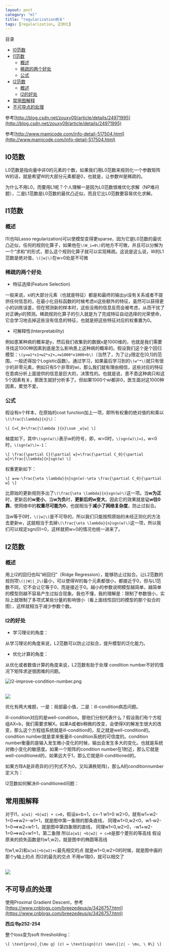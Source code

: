 ```yaml
---
layout: post
category: "ml"
title: "regularization相关"
tags: [regularization, 正则化]
---
```


目录

<!-- TOC -->

- [l0范数](#l0范数)
- [l1范数](#l1范数)
    - [概述](#概述)
    - [稀疏的两个好处](#稀疏的两个好处)
    - [公式](#公式)
- [l2范数](#l2范数)
    - [概述](#概述-1)
    - [l2的好处](#l2的好处)
- [常用图解释](#常用图解释)
- [不可导点的处理](#不可导点的处理)

<!-- /TOC -->

参考[http://blog.csdn.net/zouxy09/article/details/24971995](http://blog.csdn.net/zouxy09/article/details/24971995)

参考[http://www.mamicode.com/info-detail-517504.html](http://www.mamicode.com/info-detail-517504.html)

## l0范数

L0范数是指向量中非0的元素的个数，如果我们用L0范数来规则化一个参数矩阵W的话，就是希望W的大部分元素都是0，也就是，让参数W是稀疏的。

为什么不用L0，而要用L1呢？个人理解一是因为L0范数很难优化求解（NP难问题），二是L1范数是L0范数的最优凸近似，而且它比L0范数要容易优化求解。

## l1范数

### 概述

l1(也叫Lasso regularization)可以使模型变得更sparse，因为它是L0范数的最优凸近似，任何的规则化算子，如果他在`\(W_i=0\)`的地方不可微，并且可以分解为一个“求和”的形式，那么这个规则化算子就可以实现稀疏。这说是这么说，W的L1范数是绝对值，`\(|w|\)`在w=0处是不可微

### 稀疏的两个好处

+ 特征选择(Feature Selection)

一般来说，xi的大部分元素（也就是特征）都是和最终的输出yi没有关系或者不提供任何信息的，在最小化目标函数的时候考虑xi这些额外的特征，虽然可以获得更小的训练误差，但在预测新的样本时，这些没用的信息反而会被考虑，从而干扰了对正确yi的预测。稀疏规则化算子的引入就是为了完成特征自动选择的光荣使命，它会学习地去掉这些没有信息的特征，也就是把这些特征对应的权重置为0。

+ 可解释性(Interpretability)

例如患某种病的概率是y，然后我们收集到的数据x是1000维的，也就是我们需要寻找这1000种因素到底是怎么影响患上这种病的概率的。假设我们这个是个回归模型：`\(y=w1*x1+w2*x2+…+w1000*x1000+b\)`（当然了，为了让y限定在[0,1]的范围，一般还得加个Logistic函数）。通过学习，如果最后学习到的`\(w^*\)`就只有很少的非零元素，例如只有5个非零的wi，那么我们就有理由相信，这些对应的特征在患病分析上面提供的信息是巨大的，决策性的。也就是说，患不患这种病只和这5个因素有关，那医生就好分析多了。但如果1000个wi都非0，医生面对这1000种因素，累觉不爱。

### 公式

假设有n个样本，在原始的cost function加上一项，即所有权重的绝对值的和乘以`\(\frac{\lambda}{n}\)`：

`\[
C=C_0+\frac{\lambda }{n}\sum _w|w|
\]`

梯度如下，其中`\(sgn(w)\)`表示w的符号，即，w>0时，`\(sgn(w)\)=1`，w<0时，`\(sgn(w)\)=-1`：

`\[
\frac{\partial C}{\partial w}=\frac{\partial C_0}{\partial w}+\frac{\lambda}{n}sgn(w)
\]`

权重更新如下：

`\[
w=w-\frac{\eta \lambda}{n}sgn(w)-\eta \frac{\partial C_0}{\partial w}
\]`

比原始的更新规则多出了`\(\frac{\eta \lambda}{n}sgn(w)\)`这一项。当**w为正**时，更新后的**w变小**。当**w为负**时，**更新后的w变大**。因此它的效果就是**让w往0靠**，使网络中的**权重尽可能为0**，也就相当于**减小了网络复杂度**，防止过拟合。

当w等于0时，`\(|w|\)`是不可导的，所以我们只能按照原始的未经正则化的方法去更新w，这就相当于去掉`\(\frac{\eta \lambda}{n}sgn(w)\)`这一项，所以我们可以规定sgn(0)=0，这样就把w=0的情况也统一进来了。

## l2范数

### 概述

用上l2的回归也叫“岭回归”（Ridge Regression），能够防止过拟合。让L2范数的规则项`\(||W||_2\)`最小，可以使得W的每个元素都很小，都接近于0，但与L1范数不同，它不会让它等于0，而是接近于0。越小的参数说明模型越简单，越简单的模型则越不容易产生过拟合现象。我也不懂，我的理解是：限制了参数很小，实际上就限制了多项式某些分量的影响很小（看上面线性回归的模型的那个拟合的图），这样就相当于减少参数个数。

### l2的好处

+ 学习理论的角度：

从学习理论的角度来说，L2范数可以防止过拟合，提升模型的泛化能力。

+ 优化计算的角度：

从优化或者数值计算的角度来说，L2范数有助于处理 condition number不好的情况下矩阵求逆很困难的问题。

![l2-improve-condition-number.png](https://raw.githubusercontent.com/daiwk/dl.ai/master/c2/imgs/l2-improve-condition-number.png)

<html>
<br/>
<img src='../assets/l1l2-pictures.png' style='max-height: 300px'/>
<br/>
</html>


优化有两大难题，一是：局部最小值，二是：ill-condition病态问题。

ill-condition对应的是well-condition。那他们分别代表什么？假设我们有个方程组AX=b，我们需要求解X。如果A或者b稍微的改变，会使得X的解发生很大的改变，那么这个方程组系统就是ill-condition的，反之就是well-condition的。condition number就是拿来衡量ill-condition系统的可信度的。condition number衡量的是输入发生微小变化的时候，输出会发生多大的变化。也就是系统对微小变化的敏感度。如果一个矩阵的condition number在1附近，那么它就是well-conditioned的，如果远大于1，那么它就是ill-conditioned的。

如果方阵A是非奇异的(行列式不为0，又叫满秩矩阵)，那么A的conditionnumber定义为：


l2范数如何解决ill-conditioned问题：


## 常用图解释

对于l1，```a|w1| +b|w2| + c=0```，假设a=b=1，c=-1
w1>0 w2>0，就有w1+w2-1=0==>w2=-w1+1，就是图中第一象限的那条直线，
同理w1>0,w2<0，w1-w2-1=0==>w2=w1-1，就是图中第四象限的直线，
同理w1<0,w2>0，-w1+w2-1=0==>w2=w1+1，第二象限
所以```a|w1| +b|w2| + c=0```是那个菱形的等高线
假设原来的损失函数是f(w1,w2)，就是图中的椭圆等高线

f(w1,w2)和```a|w1|+b|w2|+c```最先相交的点 就是w1=0,w2>0的时候，就是图中画的那个y轴上的点
而l2的最先的交点 不用w1取0，就可以相交了



<html>
<br/>
<img src='../assets/l1l2-pictures.png' style='max-height: 300px'/>
<br/>
</html>


## 不可导点的处理

使用Proximal Gradient Descent，参考[https://www.cnblogs.com/breezedeus/p/3426757.html](https://www.cnblogs.com/breezedeus/p/3426757.html)

**西瓜书p252-254**

整个loss变为soft thresholding：

`\[
\text{prox}_{\mu g} (z) = \text{sign}(z) \max\{|z| - \mu, \ 0\}
\]`
